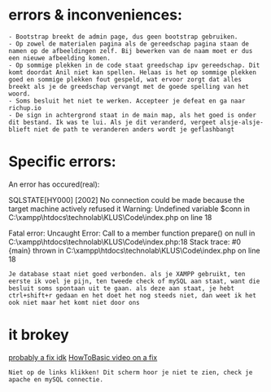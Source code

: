 # errors & inconveniences:
    - Bootstrap breekt de admin page, dus geen bootstrap gebruiken.
    - Op zowel de materialen pagina als de gereedschap pagina staan de namen op de afbeeldingen zelf. Bij bewerken van de naam moet er dus    een nieuwe afbeelding komen.
    - Op sommige plekken in de code staat greedschap ipv gereedschap. Dit komt doordat Anil niet kan spellen. Helaas is het op sommige plekken goed en sommige plekken fout gespeld, wat ervoor zorgt dat alles breekt als je de greedschap vervangt met de goede spelling van het woord.
    - Soms besluit het niet te werken. Accepteer je defeat en ga naar richup.io
    - De sign in achtergrond staat in de main map, als het goed is onder dit bestand. Ik was te lui. Als je dit veranderd, vergeet alsje-alsje-blieft niet de path te veranderen anders wordt je geflashbangt
    
# Specific errors:
An error has occured(real):

SQLSTATE[HY000] [2002] No connection could be made because the target machine actively refused it
Warning: Undefined variable $conn in C:\xampp\htdocs\technolab\KLUS\Code\index.php on line 18

Fatal error: Uncaught Error: Call to a member function prepare() on null in C:\xampp\htdocs\technolab\KLUS\Code\index.php:18 Stack trace: #0 {main} thrown in C:\xampp\htdocs\technolab\KLUS\Code\index.php on line 18

    Je database staat niet goed verbonden. als je XAMPP gebruikt, ten eerste ik voel je pijn, ten tweede check of mySQL aan staat, want die besluit soms spontaan uit te gaan. als deze aan staat, je hebt ctrl+shift+r gedaan en het doet het nog steeds niet, dan weet ik het ook niet maar het komt niet door ons


<h1>it brokey</h1>
<a href="https://www.youtube.com/watch?v=dQw4w9WgXcQ">probably a fix idk</a>
<a href="https://www.youtube.com/watch?v=b85h_ujZ_vg">HowToBasic video on a fix</a>

    Niet op de links klikken! Dit scherm hoor je niet te zien, check je apache en mySQL connectie.
